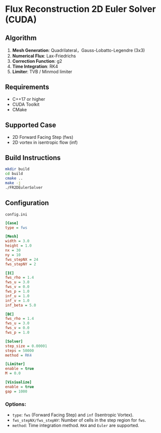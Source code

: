 # Flux Reconstruction 2D Euler Solver (CUDA)

## Algorithm

1. **Mesh Generation**: Quadrilateral，Gauss-Lobatto-Legendre (3x3)
2. **Numerical Flux**: Lax-Friedrichs
3. **Correction Function**: g2
4. **Time Integration**: RK4
5. **Limiter**: TVB / Minmod limiter

## Requirements

- C++17 or higher
- CUDA Toolkit
- CMake

## Supported Case

- 2D Forward Facing Step (fws)
- 2D vortex in isentropic flow (inf)

## Build Instructions
   
```bash
mkdir build
cd build
cmake ..
make -j
./FR2DEulerSolver
```

## Configuration

`config.ini`
```ini
[Case]
type = fws

[Mesh]
width = 3.0
height = 1.0
nx = 30
ny = 10
fws_stepNX = 24
fws_stepNY = 2

[IC]
fws_rho = 1.4
fws_u = 3.0
fws_v = 0.0
fws_p = 1.0
inf_u = 1.0
inf_v = 1.0
inf_beta = 5.0

[BC]
fws_rho = 1.4
fws_u = 3.0
fws_v = 0.0
fws_p = 1.0

[Solver]
step_size = 0.00001
steps = 50000
method = RK4

[Limiter]
enable = true
M = 0.0

[Visiualize]
enable = true
gap = 1000
```

### Options:

- `type`: `fws` (Forward Facing Step) and `inf` (Isentropic Vortex).
- `fws_stepNX/fws_stepNY`: Number of cells in the step region for `fws`.
- `method`: Time integration method. `RK4` and `Euler` are supported.
